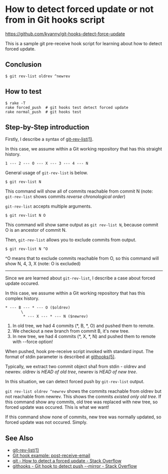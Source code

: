 # How to detect forced update or not from in Git hooks script

https://github.com/kyanny/git-hooks-detect-force-update

This is a sample git pre-receive hook script for learning about how to detect forced update.

## Conclusion

    $ git rev-list oldrev ^newrev

## How to test

    $ rake -T
    rake forced_push  # git hooks test detect forced update
    rake normal_push  # git hooks test

## Step-by-Step introduction

Firstly, I describe a syntax of [git-rev-list(1)](http://git-scm.com/docs/git-rev-list).

In this case, we assume within a Git working repository that has this straight history.

    1 --- 2 --- O --- X --- 3 --- 4 --- N

General usage of `git-rev-list` is below.

    $ git rev-list N

This command will show all of commits reachable from commit N (note: `git-rev-list` shows commits *reverse chronological order*)

`git-rev-list` accepts multiple arguments.

    $ git rev-list N O

This command will show same output as `git rev-list N`, because commit O is an ancestor of commit N.

Then, `git-rev-list` allows you to exclude commits from output.

    $ git rev-list N ^O

^O means that to exclude commits reachable from O, so this command will show N, 4, 3, X (note: O is excluded)

---

Since we are learned about `git-rev-list`, I describe a case about forced update occured.

In this case, we assume within a Git working repository that has this complex history.

    * --- B --- * --- O ($oldrev)
           \
            * --- X --- * --- N ($newrev)

 1. In old tree, we had 4 commits (*, B, *, O) and pushed them to remote.
 2. We checkout a new branch from commit B, it's new tree.
 3. In new tree, we had 4 commits (*, X, *, N) and pushed them to remote with --force option!

When pushed, hook pre-receive script invoked with standard input. The format of stdin parameter is described at [githooks(5)](http://git-scm.com/docs/githooks).

Typically, we extract two commit object sha1 from stdin - oldrev and newrev. oldrev is *HEAD of old tree*, newrev is *HEAD of new tree*.

In this situation, we can detect forced push by `git-rev-list` output.

`git rev-list oldrev ^newrev` shows the commits reachable from oldrev but not reachable from newrev. This shows the commits *existed only old tree*.
If this command show any commits, old tree was replaced with new tree, so forced update was occured. This is what we want!

If this command show none of commits, new tree was normally updated, so forced update was not occured. Simply.

## See Also

 * [git-rev-list(1)](http://git-scm.com/docs/git-rev-list)
 * [Git hook example: post-receive-email](https://github.com/git/git/blob/master/contrib/hooks/post-receive-email)
 * [git - How to detect a forced update - Stack Overflow](http://stackoverflow.com/questions/10319110/how-to-detect-a-forced-update)
 * [githooks - Git hook to detect push --mirror - Stack Overflow](http://stackoverflow.com/questions/9210957/git-hook-to-detect-push-mirror)
